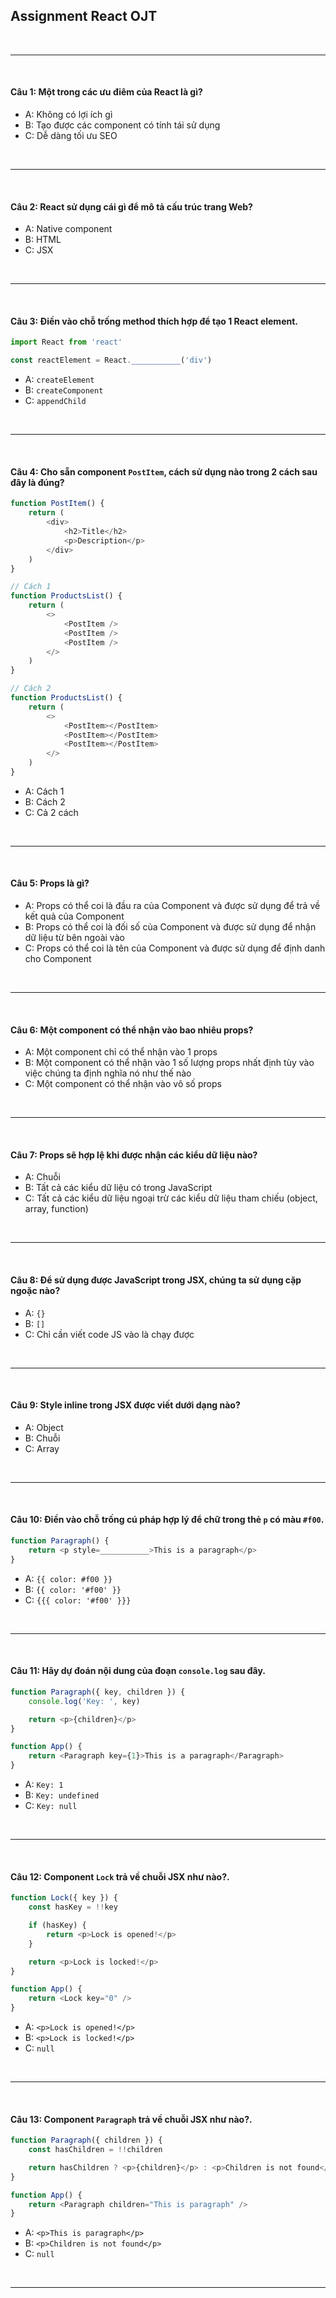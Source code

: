 ## Assignment React OJT
<br />

---
<br />

#### Câu 1: Một trong các ưu điêm của React là gì?
- A: Không có lợi ích gì
- B: Tạo được các component có tính tái sử dụng
- C: Dễ dàng tối ưu SEO

<br />

---
<br />

#### Câu 2: React sử dụng cái gì để mô tả cấu trúc trang Web?
- A: Native component
- B: HTML
- C: JSX

<br />

---
<br />

#### Câu 3: Điền vào chỗ trống method thích hợp để tạo 1 React element.
```js
import React from 'react'

const reactElement = React.___________('div')
```
- A: `createElement`
- B: `createComponent`
- C: `appendChild`

<br />

---
<br />

#### Câu 4: Cho sẵn component `PostItem`, cách sử dụng nào trong 2 cách sau đây là đúng?
```js
function PostItem() {
    return (
        <div>
            <h2>Title</h2>
            <p>Description</p>
        </div>
    )
}

// Cách 1
function ProductsList() {
    return (
        <>
            <PostItem />
            <PostItem />
            <PostItem />
        </>
    )
}

// Cách 2
function ProductsList() {
    return (
        <>
            <PostItem></PostItem>
            <PostItem></PostItem>
            <PostItem></PostItem>
        </>
    )
}
```
- A: Cách 1
- B: Cách 2
- C: Cả 2 cách

<br />

---
<br />

#### Câu 5: Props là gì?
- A: Props có thể coi là đầu ra của Component và được sử dụng để trả về kết quả của Component 
- B: Props có thể coi là đối số của Component và được sử dụng để nhận dữ liệu từ bên ngoài vào
- C: Props có thể coi là tên của Component và được sử dụng để định danh cho Component

<br />

---
<br />

#### Câu 6: Một component có thể nhận vào bao nhiêu props?
- A: Một component chỉ có thể nhận vào 1 props
- B: Một component có thể nhận vào 1 số lượng props nhất định tùy vào việc chúng ta định nghĩa nó như thế nào
- C: Một component có thể nhận vào vô số props

<br />

---
<br />

#### Câu 7: Props sẽ hợp lệ khi được nhận các kiểu dữ liệu nào?
- A: Chuỗi
- B: Tất cả các kiểu dữ liệu có trong JavaScript
- C: Tất cả các kiểu dữ liệu ngoại trừ các kiểu dữ liệu tham chiếu (object, array, function)

<br />

---
<br />

#### Câu 8: Để sử dụng được JavaScript trong JSX, chúng ta sử dụng cặp ngoặc nào?
- A: `{}`
- B: `[]`
- C: Chỉ cần viết code JS vào là chạy được

<br />

--- 
<br />

#### Câu 9: Style inline trong JSX được viết dưới dạng nào?
- A: Object
- B: Chuỗi
- C: Array

<br />

--- 
<br />

#### Câu 10: Điền vào chỗ trống cú pháp hợp lý để chữ trong thẻ `p` có màu `#f00`.
```js
function Paragraph() {
    return <p style=___________>This is a paragraph</p>
}
```
- A: `{{ color: #f00 }}`
- B: `{{ color: '#f00' }}`
- C: `{{{ color: '#f00' }}}`

<br />

--- 
<br />

#### Câu 11: Hãy dự đoán nội dung của đoạn `console.log` sau đây.
```js
function Paragraph({ key, children }) {
    console.log('Key: ', key)

    return <p>{children}</p>
}

function App() {
    return <Paragraph key={1}>This is a paragraph</Paragraph>
}
```
- A: `Key: 1`
- B: `Key: undefined`
- C: `Key: null`

<br />

--- 
<br />

#### Câu 12: Component `Lock` trả về chuỗi JSX như nào?.
```js
function Lock({ key }) {
    const hasKey = !!key

    if (hasKey) {
        return <p>Lock is opened!</p>
    }

    return <p>Lock is locked!</p>
}

function App() {
    return <Lock key="0" />
}
```
- A: `<p>Lock is opened!</p>`
- B: `<p>Lock is locked!</p>`
- C: `null`

<br />

--- 
<br />

#### Câu 13: Component `Paragraph` trả về chuỗi JSX như nào?.
```js
function Paragraph({ children }) {
    const hasChildren = !!children

    return hasChildren ? <p>{children}</p> : <p>Children is not found</p>
}

function App() {
    return <Paragraph children="This is paragraph" />
}
```
- A: `<p>This is paragraph</p>`
- B: `<p>Children is not found</p>`
- C: `null`

<br />

--- 
<br />
